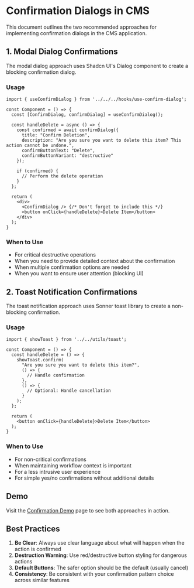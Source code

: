 # Confirmation Dialogs in CMS

This document outlines the two recommended approaches for implementing confirmation dialogs in the CMS application.

## 1. Modal Dialog Confirmations

The modal dialog approach uses Shadcn UI's Dialog component to create a blocking confirmation dialog.

### Usage

```tsx
import { useConfirmDialog } from '../../../hooks/use-confirm-dialog';

const Component = () => {
  const [ConfirmDialog, confirmDialog] = useConfirmDialog();
  
  const handleDelete = async () => {
    const confirmed = await confirmDialog({
      title: "Confirm Deletion",
      description: "Are you sure you want to delete this item? This action cannot be undone.",
      confirmButtonText: "Delete",
      confirmButtonVariant: "destructive"
    });
    
    if (confirmed) {
      // Perform the delete operation
    }
  };
  
  return (
    <div>
      <ConfirmDialog /> {/* Don't forget to include this */}
      <button onClick={handleDelete}>Delete Item</button>
    </div>
  );
}
```

### When to Use

- For critical destructive operations
- When you need to provide detailed context about the confirmation
- When multiple confirmation options are needed
- When you want to ensure user attention (blocking UI)

## 2. Toast Notification Confirmations

The toast notification approach uses Sonner toast library to create a non-blocking confirmation.

### Usage 

```tsx
import { showToast } from '../../utils/toast';

const Component = () => {
  const handleDelete = () => {
    showToast.confirm(
      "Are you sure you want to delete this item?",
      () => {
        // Handle confirmation
      },
      () => {
        // Optional: Handle cancellation
      }
    );
  };
  
  return (
    <button onClick={handleDelete}>Delete Item</button>
  );
}
```

### When to Use

- For non-critical confirmations
- When maintaining workflow context is important
- For a less intrusive user experience
- For simple yes/no confirmations without additional details

## Demo

Visit the [Confirmation Demo](/demo/confirmations) page to see both approaches in action.

## Best Practices

1. **Be Clear**: Always use clear language about what will happen when the action is confirmed
2. **Destruction Warning**: Use red/destructive button styling for dangerous actions
3. **Default Buttons**: The safer option should be the default (usually cancel)
4. **Consistency**: Be consistent with your confirmation pattern choice across similar features
